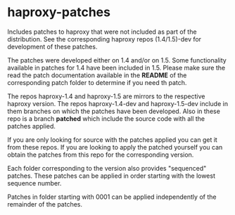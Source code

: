haproxy-patches
===============

Includes patches to haproxy that were not included as part of the distribution. 
See the corresponding haproxy repos (1.4/1.5)-dev for development of these patches.

The patches were developed either on 1.4 and/or on 1.5. Some functionality available
in patches for 1.4 have been included in 1.5. Please make sure the read the patch
documentation available in the __README__ of the corresponding patch folder to
determine if you need th patch.

The repos haproxy-1.4 and haproxy-1.5 are mirrors to the respective haproxy version.
The repos haproxy-1.4-dev and haproxy-1.5-dev include in them branches on which the
patches have been developed. Also in these repo is a branch **patched** which include
the source code with all the patches applied.

If you are only looking for source with the patches applied you can get it from these
repos. If you are looking to apply the patched yourself you can obtain the patches
from this repo for the corresponding version.

Each folder corresponding to the version also provides "sequenced" patches. These
patches can be applied in order starting with the lowest sequence number.

Patches in folder starting with 0001 can be applied independently of the 
remainder of the patches.
